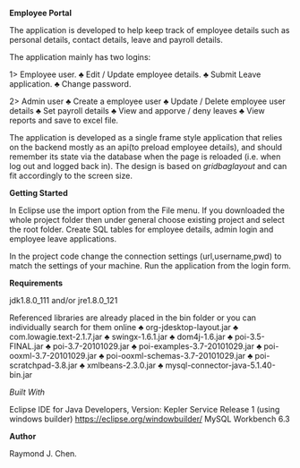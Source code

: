 <b>Employee Portal</b>

The application is developed to help keep track of employee details such as personal details, contact details, leave and payroll details.

The application mainly has two logins:

1> Employee user.
  ♣ Edit / Update employee details.
  ♣ Submit Leave application. 
  ♣ Change password.
  
2> Admin user
  ♣ Create a employee user
  ♣ Update / Delete employee user details
  ♣ Set payroll details
  ♣ View and apporve / deny leaves
  ♣ View reports and save to excel file.

The application is developed as a single frame style application that relies on the backend mostly as an api(to preload employee details), and should remember its state via the database when the page is reloaded (i.e. when log out and logged back in). The design is based on <i>gridbaglayout</i> and can fit accordingly to the screen size.


<b>Getting Started</b>

In Eclipse use the import option from the File menu. If you downloaded the whole project folder then under general choose existing project and select the root folder. Create SQL tables for employee details, admin login and employee leave applications.

In the project code change the connection settings (url,username,pwd) to match the settings of your machine.
Run the application from the login form.

<b>Requirements</b>

jdk1.8.0_111 and/or
jre1.8.0_121

Referenced libraries are already placed in the bin folder or you can individually search for them online
 ♣ org-jdesktop-layout.jar
 ♣ com.lowagie.text-2.1.7.jar
 ♣ swingx-1.6.1.jar
 ♣ dom4j-1.6.jar
 ♣ poi-3.5-FINAL.jar
 ♣ poi-3.7-20101029.jar
 ♣ poi-examples-3.7-20101029.jar
 ♣ poi-ooxml-3.7-20101029.jar
 ♣ poi-ooxml-schemas-3.7-20101029.jar
 ♣ poi-scratchpad-3.8.jar
 ♣ xmlbeans-2.3.0.jar
 ♣ mysql-connector-java-5.1.40-bin.jar


<i>Built With</i>

Eclipse IDE for Java Developers, Version: Kepler Service Release 1
     (using windows builder) <https://eclipse.org/windowbuilder/>
MySQL Workbench 6.3

<b>Author</b>

Raymond J. Chen.
